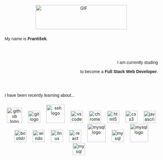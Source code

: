 <div align="center">
  <img
    src="https://media.giphy.com/media/Qo2dupDib32rkTY4hX/giphy.gif"
    height="80"
    width="300"
    alt="GIF"
  />
</div>

###

<p
  align="left"
  style="
    font-family: 'Lucida Sans', 'Lucida Sans Regular', 'Lucida Grande',
      'Lucida Sans Unicode', Geneva, Verdana, sans-serif;
  "
>
  My name is <strong>František</strong>.
</p>
<br />
<br />
<p
  align="right"
  style="
    font-family: 'Lucida Sans', 'Lucida Sans Regular', 'Lucida Grande',
      'Lucida Sans Unicode', Geneva, Verdana, sans-serif;
  "
>
  I am currently studing
</p>
<p
  align="right"
  style="
    font-family: 'Lucida Sans', 'Lucida Sans Regular', 'Lucida Grande',
      'Lucida Sans Unicode', Geneva, Verdana, sans-serif;
  "
>
  to become a <strong>Full Stack Web Developer</strong>.
</p>
<i class="fa-solid fa-laptop-code"></i>
<br />
<br />
<p
  align="left"
  style="
    font-family: 'Lucida Sans', 'Lucida Sans Regular', 'Lucida Grande',
      'Lucida Sans Unicode', Geneva, Verdana, sans-serif;
  "
>
  I have been recently learning about...
</p>

###

<div align="center">
  <img
    src="https://cdn.jsdelivr.net/gh/devicons/devicon@latest/icons/github/github-original.svg"
    height="50"
    alt="github logo"
  />
  <img width="12" />
  <img
    src="https://cdn.jsdelivr.net/gh/devicons/devicon/icons/git/git-original.svg"
    height="40"
    alt="git logo"
  />
  <img width="12" />
  <img
    src="https://cdn.jsdelivr.net/gh/devicons/devicon@latest/icons/ssh/ssh-original-wordmark.svg"
    height="60"
    alt="ssh logo"
  />
  <img width="12" />
  <img
    src="https://cdn.jsdelivr.net/gh/devicons/devicon@latest/icons/visualstudio/visualstudio-original.svg"
    height="40"
    alt="vscode logo"
  />
  <img width="12" />
  <img
    src="https://cdn.jsdelivr.net/gh/devicons/devicon@latest/icons/chrome/chrome-original.svg"
    height="40"
    alt="chrome logo"
  />
  <img width="12" />
  <img
    src="https://cdn.jsdelivr.net/gh/devicons/devicon/icons/html5/html5-original.svg"
    height="40"
    alt="html5 logo"
  />
  <img width="12" />
  <img
    src="https://cdn.jsdelivr.net/gh/devicons/devicon/icons/css3/css3-original.svg"
    height="40"
    alt="css3 logo"
  />
  <img width="12" />
  <img
    src="https://cdn.jsdelivr.net/gh/devicons/devicon@latest/icons/javascript/javascript-original.svg"
    height="40"
    alt="javascript logo"
  />
  <img width="12" />
  <img
    src="https://cdn.jsdelivr.net/gh/devicons/devicon@latest/icons/bootstrap/bootstrap-original.svg"
    height="40"
    alt="bootstrap logo"
  />
  <img width="12" />
  <img
    src="https://cdn.jsdelivr.net/gh/devicons/devicon@latest/icons/windows11/windows11-original.svg"
    height="40"
    alt="windows11 logo"
  />
  <img width="12" />
  <img
    src="https://cdn.jsdelivr.net/gh/devicons/devicon@latest/icons/linux/linux-original.svg"
    height="40"
    alt="linux logo"
  />
  <img width="12" />
  <img
    src="https://cdn.jsdelivr.net/gh/devicons/devicon@latest/icons/react/react-original.svg"
    height="40"
    alt="react logo"
  />
  <img width="12" />
  <img
    src="https://cdn.jsdelivr.net/gh/devicons/devicon@latest/icons/mysql/mysql-plain-wordmark.svg"
    height="60"
    alt="mysql logo"
  />
  <img width="12" />
  <img
    src="https://cdn.jsdelivr.net/gh/devicons/devicon@latest/icons/mongodb/mongodb-original.svg"
    height="40"
    alt="mysql logo"
  />
  <img width="12" />
  <img
    src="https://cdn.jsdelivr.net/gh/devicons/devicon@latest/icons/mongoose/mongoose-original.svg"
    height="60"
    alt="mysql logo"
  />
  <img width="12" />
  <img
    src="https://cdn.jsdelivr.net/gh/devicons/devicon@latest/icons/nodemon/nodemon-original.svg"
    height="40"
    alt="mysql logo"
  />
  <img width="12" />
</div>

###
